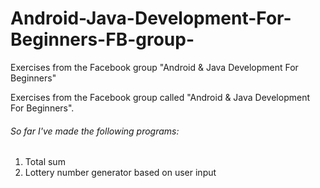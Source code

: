 # Android-Java-Development-For-Beginners-FB-group-
Exercises from the Facebook group "Android &amp; Java Development For Beginners"

Exercises from the Facebook group called "Android & Java Development For Beginners".

###### So far I've made the following programs:

1. Total sum
2. Lottery number generator based on user input

